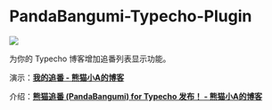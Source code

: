 # PandaBangumi-Typecho-Plugin

![](https://cdn.imalan.cn/img/site/IMG_1676.JPG)

为你的 Typecho 博客增加追番列表显示功能。

演示：**[我的追番 - 熊猫小A的博客](https://blog.imalan.cn/bangumi/)**

介绍：**[熊猫追番 (PandaBangumi) for Typecho 发布！ - 熊猫小A的博客](https://blog.imalan.cn/archives/128/)**
